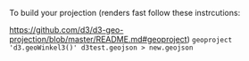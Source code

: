 To build your projection (renders fast follow these instrcutions:

  https://github.com/d3/d3-geo-projection/blob/master/README.md#geoproject)
  ```geoproject 'd3.geoWinkel3()' d3test.geojson > new.geojson```
